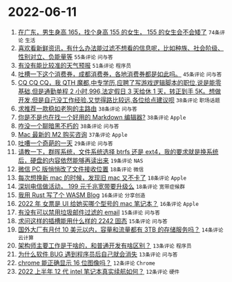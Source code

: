 # 2022-06-11

1. [在广东，男生身高 165，找个身高 155 的女生， 155 的女生会不会矮了](https://www.v2ex.com/t/858865) `74条评论` `生活`
1. [喜欢看新鲜资讯，有什么办法能过滤不想看的信息呢，比如种族、社会阶级、性别对立、负能量等](https://www.v2ex.com/t/858903) `55条评论` `问与答`
1. [有没有能比较准的天气预报](https://www.v2ex.com/t/858905) `51条评论` `程序员`
1. [吐槽一下这个消费券，成都消费券，各地消费券都是如此吗。](https://www.v2ex.com/t/858912) `45条评论` `问与答`
1. [CQ CQ CQ，我 QTH 魔都,中专学历,应聘了写游戏逻辑脚本的职位,说是能零基础,但是通勤单程 2 小时,996,法定假日 3 天给休 1 天，转正到手 5K。想做开发,但是自己没工作经验.又觉得路比较远,各位给点建议呗](https://www.v2ex.com/t/858906) `38条评论` `职场话题`
1. [求推荐一款稳如老狗的主路由](https://www.v2ex.com/t/858926) `38条评论` `问与答`
1. [你是不是也在找一个好用的 Markdown 编辑器?](https://www.v2ex.com/t/858941) `38条评论` `Apple`
1. [咋没一个聊暗黑不朽的](https://www.v2ex.com/t/858844) `38条评论` `问与答`
1. [Mac 最新的 M2 购买咨询](https://www.v2ex.com/t/858840) `37条评论` `Apple`
1. [吐嘈一个奇葩的一天](https://www.v2ex.com/t/858957) `29条评论` `问与答`
1. [请教一下，群晖系统，文件系统选择 btrfs 还是 ext4，我的要求就是换系统后，硬盘的内容依然能够再读出来](https://www.v2ex.com/t/858876) `19条评论` `NAS`
1. [微信 PC 版悄悄改了文件接收位置](https://www.v2ex.com/t/858887) `18条评论` `微信`
1. [每次想换新 mac 的时候，发现旧 mac 又不卡了](https://www.v2ex.com/t/858882) `18条评论` `Apple`
1. [深圳电信做活动， 199 元千兆宽带要升级么](https://www.v2ex.com/t/858861) `18条评论` `宽带症候群`
1. [我用 Rust 写了个 WASM Blog](https://www.v2ex.com/t/858931) `16条评论` `分享创造`
1. [2022 年 女票是 UI 给她买哪个型号的 mac 笔记本？](https://www.v2ex.com/t/858918) `16条评论` `Apple`
1. [有没有可以禁用垃圾邮件过滤的 email](https://www.v2ex.com/t/858946) `15条评论` `问与答`
1. [求问这样的插槽能用什么样的 2242 固态](https://www.v2ex.com/t/858888) `15条评论` `问与答`
1. [国外大厂有月付 10 美元以内，容量和流量都有 3TB 的存储服务吗？](https://www.v2ex.com/t/858938) `14条评论` `云计算`
1. [架构师主要工作是干啥的，和普通开发有啥区别？](https://www.v2ex.com/t/858948) `13条评论` `程序员`
1. [为什么软件 BUG 遇到程序员后自己就会消失](https://www.v2ex.com/t/858849) `13条评论` `问与答`
1. [chrome 能正确显示 16 位图像吗？](https://www.v2ex.com/t/858860) `12条评论` `Chrome`
1. [2022 上半年 12 代 intel 笔记本真实续航如何？](https://www.v2ex.com/t/858857) `12条评论` `硬件`
